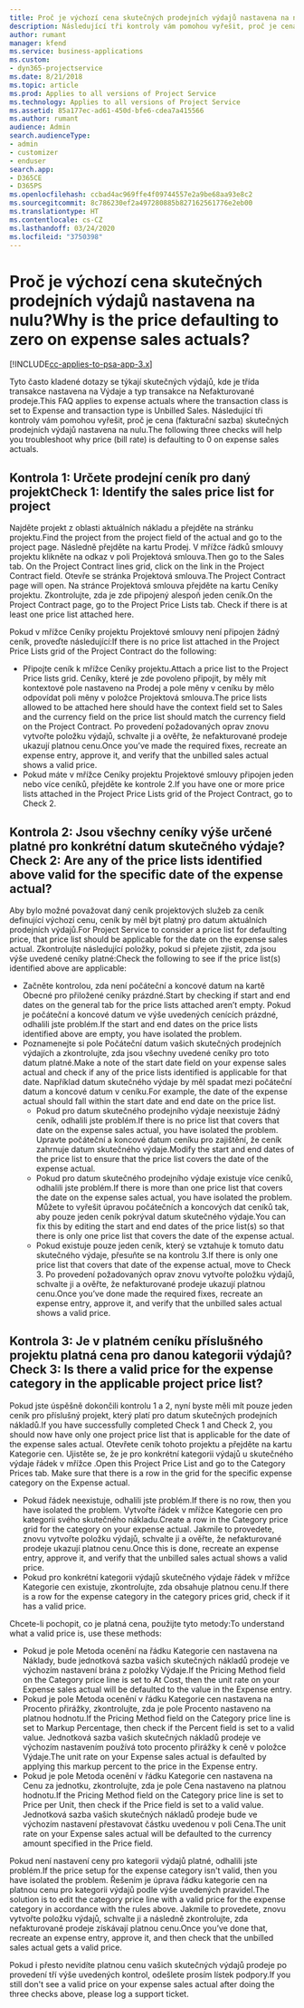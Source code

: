 ```yaml
---
title: Proč je výchozí cena skutečných prodejních výdajů nastavena na nulu?
description: Následující tři kontroly vám pomohou vyřešit, proč je cena skutečných prodejních výdajů nastavena na nulu.
author: rumant
manager: kfend
ms.service: business-applications
ms.custom:
- dyn365-projectservice
ms.date: 8/21/2018
ms.topic: article
ms.prod: Applies to all versions of Project Service
ms.technology: Applies to all versions of Project Service
ms.assetid: 85a177ec-ad61-450d-bfe6-cdea7a415566
ms.author: rumant
audience: Admin
search.audienceType:
- admin
- customizer
- enduser
search.app:
- D365CE
- D365PS
ms.openlocfilehash: ccbad4ac969ffe4f09744557e2a9be68aa93e8c2
ms.sourcegitcommit: 8c786230ef2a497280885b827162561776e2eb00
ms.translationtype: HT
ms.contentlocale: cs-CZ
ms.lasthandoff: 03/24/2020
ms.locfileid: "3750398"
---
```

# <a name="why-is-the-price-defaulting-to-zero-on-expense-sales-actuals"></a><span data-ttu-id="9e867-103">Proč je výchozí cena skutečných prodejních výdajů nastavena na nulu?</span><span class="sxs-lookup"><span data-stu-id="9e867-103">Why is the price defaulting to zero on expense sales actuals?</span></span>

[!INCLUDE[cc-applies-to-psa-app-3.x](../includes/cc-applies-to-psa-app-3x.md)]

<span data-ttu-id="9e867-104">Tyto často kladené dotazy se týkají skutečných výdajů, kde je třída transakce nastavena na Výdaje a typ transakce na Nefakturované prodeje.</span><span class="sxs-lookup"><span data-stu-id="9e867-104">This FAQ applies to expense actuals where the transaction class is set to Expense and transaction type is Unbilled Sales.</span></span> <span data-ttu-id="9e867-105">Následující tři kontroly vám pomohou vyřešit, proč je cena (fakturační sazba) skutečných prodejních výdajů nastavena na nulu.</span><span class="sxs-lookup"><span data-stu-id="9e867-105">The following three checks will help you troubleshoot why price (bill rate) is defaulting to 0 on expense sales actuals.</span></span>

## <a name="check-1-identify-the-sales-price-list-for-project"></a><span data-ttu-id="9e867-106">Kontrola 1: Určete prodejní ceník pro daný projekt</span><span class="sxs-lookup"><span data-stu-id="9e867-106">Check 1: Identify the sales price list for project</span></span>

<span data-ttu-id="9e867-107">Najděte projekt z oblasti aktuálních nákladu a přejděte na stránku projektu.</span><span class="sxs-lookup"><span data-stu-id="9e867-107">Find the project from the project field of the actual and go to the project page.</span></span> <span data-ttu-id="9e867-108">Následně přejděte na kartu Prodej. V mřížce řádků smlouvy projektu klikněte na odkaz v poli Projektová smlouva.</span><span class="sxs-lookup"><span data-stu-id="9e867-108">Then go to the Sales tab. On the Project Contract lines grid, click on the link in the Project Contract field.</span></span> <span data-ttu-id="9e867-109">Otevře se stránka Projektová smlouva.</span><span class="sxs-lookup"><span data-stu-id="9e867-109">The Project Contract page will open.</span></span> <span data-ttu-id="9e867-110">Na stránce Projektová smlouva přejděte na kartu Ceníky projektu. Zkontrolujte, zda je zde připojený alespoň jeden ceník.</span><span class="sxs-lookup"><span data-stu-id="9e867-110">On the Project Contract page, go to the Project Price Lists tab. Check if there is at least one price list attached here.</span></span>

<span data-ttu-id="9e867-111">Pokud v mřížce Ceníky projektu Projektové smlouvy není připojen žádný ceník, proveďte následující:</span><span class="sxs-lookup"><span data-stu-id="9e867-111">If there is no price list attached in the Project Price Lists grid of the Project Contract do the following:</span></span>

- <span data-ttu-id="9e867-112">Připojte ceník k mřížce Ceníky projektu.</span><span class="sxs-lookup"><span data-stu-id="9e867-112">Attach a price list to the Project Price lists grid.</span></span> <span data-ttu-id="9e867-113">Ceníky, které je zde povoleno připojit, by měly mít kontextové pole nastaveno na Prodej a pole měny v ceníku by mělo odpovídat poli měny v položce Projektová smlouva.</span><span class="sxs-lookup"><span data-stu-id="9e867-113">The price lists allowed to be attached here should have the context field set to Sales and the currency field on the price list should match the currency field on the Project Contract.</span></span> <span data-ttu-id="9e867-114">Po provedení požadovaných oprav znovu vytvořte položku výdajů, schvalte ji a ověřte, že nefakturované prodeje ukazují platnou cenu.</span><span class="sxs-lookup"><span data-stu-id="9e867-114">Once you’ve made the required fixes, recreate an expense entry, approve it, and verify that the unbilled sales actual shows a valid price.</span></span>
- <span data-ttu-id="9e867-115">Pokud máte v mřížce Ceníky projektu Projektové smlouvy připojen jeden nebo více ceníků, přejděte ke kontrole 2.</span><span class="sxs-lookup"><span data-stu-id="9e867-115">If you have one or more price lists attached in the Project Price Lists grid of the Project Contract, go to Check 2.</span></span>

## <a name="check-2-are-any-of-the-price-lists-identified-above-valid-for-the-specific-date-of-the-expense-actual"></a><span data-ttu-id="9e867-116">Kontrola 2: Jsou všechny ceníky výše určené platné pro konkrétní datum skutečného výdaje?</span><span class="sxs-lookup"><span data-stu-id="9e867-116">Check 2: Are any of the price lists identified above valid for the specific date of the expense actual?</span></span>

<span data-ttu-id="9e867-117">Aby bylo možné považovat daný ceník projektových služeb za ceník definující výchozí cenu, ceník by měl být platný pro datum aktuálních prodejních výdajů.</span><span class="sxs-lookup"><span data-stu-id="9e867-117">For Project Service to consider a price list for defaulting price, that price list should be applicable for the date on the expense sales actual.</span></span> <span data-ttu-id="9e867-118">Zkontrolujte následující položky, pokud si přejete zjistit, zda jsou výše uvedené ceníky platné:</span><span class="sxs-lookup"><span data-stu-id="9e867-118">Check the following to see if the price list(s) identified above are applicable:</span></span>

- <span data-ttu-id="9e867-119">Začněte kontrolou, zda není počáteční a koncové datum na kartě Obecné pro přiložené ceníky prázdné.</span><span class="sxs-lookup"><span data-stu-id="9e867-119">Start by checking if start and end dates on the general tab for the price lists attached aren’t empty.</span></span> <span data-ttu-id="9e867-120">Pokud je počáteční a koncové datum ve výše uvedených cenících prázdné, odhalili jste problém.</span><span class="sxs-lookup"><span data-stu-id="9e867-120">If the start and end dates on the price lists identified above are empty, you have isolated the problem.</span></span> 
- <span data-ttu-id="9e867-121">Poznamenejte si pole Počáteční datum vašich skutečných prodejních výdajích a zkontrolujte, zda jsou všechny uvedené ceníky pro toto datum platné.</span><span class="sxs-lookup"><span data-stu-id="9e867-121">Make a note of the start date field on your expense sales actual and check if any of the price lists identified is applicable for that date.</span></span> <span data-ttu-id="9e867-122">Například datum skutečného výdaje by měl spadat mezi počáteční datum a koncové datum v ceníku.</span><span class="sxs-lookup"><span data-stu-id="9e867-122">For example, the date of the expense actual should fall within the start date and end date on the price list.</span></span> 
    - <span data-ttu-id="9e867-123">Pokud pro datum skutečného prodejního výdaje neexistuje žádný ceník, odhalili jste problém.</span><span class="sxs-lookup"><span data-stu-id="9e867-123">If there is no price list that covers that date on the expense sales actual, you have isolated the problem.</span></span> <span data-ttu-id="9e867-124">Upravte počáteční a koncové datum ceníku pro zajištění, že ceník zahrnuje datum skutečného výdaje.</span><span class="sxs-lookup"><span data-stu-id="9e867-124">Modify the start and end dates of the price list to ensure that the price list covers the date of the expense actual.</span></span> 
    - <span data-ttu-id="9e867-125">Pokud pro datum skutečného prodejního výdaje existuje více ceníků, odhalili jste problém.</span><span class="sxs-lookup"><span data-stu-id="9e867-125">If there is more than one price list that covers the date on the expense sales actual, you have isolated the problem.</span></span> <span data-ttu-id="9e867-126">Můžete to vyřešit úpravou počátečních a koncových dat ceníků tak, aby pouze jeden ceník pokrýval datum skutečného výdaje.</span><span class="sxs-lookup"><span data-stu-id="9e867-126">You can fix this by editing the start and end dates of the price list(s) so that there is only one price list that covers the date of the expense actual.</span></span> 
    - <span data-ttu-id="9e867-127">Pokud existuje pouze jeden ceník, který se vztahuje k tomuto datu skutečného výdaje, přesuňte se na kontrolu 3.</span><span class="sxs-lookup"><span data-stu-id="9e867-127">If there is only one price list that covers that date of the expense actual, move to Check 3.</span></span>
<span data-ttu-id="9e867-128">Po provedení požadovaných oprav znovu vytvořte položku výdajů, schvalte ji a ověřte, že nefakturované prodeje ukazují platnou cenu.</span><span class="sxs-lookup"><span data-stu-id="9e867-128">Once you’ve done made the required fixes, recreate an expense entry, approve it, and verify that the unbilled sales actual shows a valid price.</span></span>

## <a name="check-3-is-there-a-valid-price-for-the-expense-category-in-the-applicable-project-price-list"></a><span data-ttu-id="9e867-129">Kontrola 3: Je v platném ceníku příslušného projektu platná cena pro danou kategorii výdajů?</span><span class="sxs-lookup"><span data-stu-id="9e867-129">Check 3: Is there a valid price for the expense category in the applicable project price list?</span></span> 

<span data-ttu-id="9e867-130">Pokud jste úspěšně dokončili kontrolu 1 a 2, nyní byste měli mít pouze jeden ceník pro příslušný projekt, který platí pro datum skutečných prodejních nákladů.</span><span class="sxs-lookup"><span data-stu-id="9e867-130">If you have successfully completed Check 1 and Check 2, you should now have only one project price list that is applicable for the date of the expense sales actual.</span></span> <span data-ttu-id="9e867-131">Otevřete ceník tohoto projektu a přejděte na kartu Kategorie cen. Ujistěte se, že je pro konkrétní kategorii výdajů u skutečného výdaje řádek v mřížce .</span><span class="sxs-lookup"><span data-stu-id="9e867-131">Open this Project Price List and go to the Category Prices tab. Make sure that there is a row in the grid for the specific expense category on the Expense actual.</span></span>
 
- <span data-ttu-id="9e867-132">Pokud řádek neexistuje, odhalili jste problém.</span><span class="sxs-lookup"><span data-stu-id="9e867-132">If there is no row, then you have isolated the problem.</span></span> <span data-ttu-id="9e867-133">Vytvořte řádek v mřížce Kategorie cen pro kategorii svého skutečného nákladu.</span><span class="sxs-lookup"><span data-stu-id="9e867-133">Create a row in the Category price grid for the category on your expense actual.</span></span> <span data-ttu-id="9e867-134">Jakmile to provedete, znovu vytvořte položku výdajů, schvalte ji a ověřte, že nefakturované prodeje ukazují platnou cenu.</span><span class="sxs-lookup"><span data-stu-id="9e867-134">Once this is done, recreate an expense entry, approve it, and verify that the unbilled sales actual shows a valid price.</span></span> 
- <span data-ttu-id="9e867-135">Pokud pro konkrétní kategorii výdajů skutečného výdaje řádek v mřížce Kategorie cen existuje, zkontrolujte, zda obsahuje platnou cenu.</span><span class="sxs-lookup"><span data-stu-id="9e867-135">If there is a row for the expense category in the category prices grid, check if it has a valid price.</span></span>

<span data-ttu-id="9e867-136">Chcete-li pochopit, co je platná cena, použijte tyto metody:</span><span class="sxs-lookup"><span data-stu-id="9e867-136">To understand what a valid price is, use these methods:</span></span>

- <span data-ttu-id="9e867-137">Pokud je pole Metoda ocenění na řádku Kategorie cen nastavena na Náklady, bude jednotková sazba vašich skutečných nákladů prodeje ve výchozím nastavení brána z položky Výdaje.</span><span class="sxs-lookup"><span data-stu-id="9e867-137">If the Pricing Method field on the Category price line is set to At Cost, then the unit rate on your Expense sales actual will be defaulted to the value in the Expense entry.</span></span>
- <span data-ttu-id="9e867-138">Pokud je pole Metoda ocenění v řádku Kategorie cen nastavena na Procento přirážky, zkontrolujte, zda je pole Procento nastaveno na platnou hodnotu.</span><span class="sxs-lookup"><span data-stu-id="9e867-138">If the Pricing Method field on the Category price line is set to Markup Percentage, then check if the Percent field is set to a valid value.</span></span> <span data-ttu-id="9e867-139">Jednotková sazba vašich skutečných nákladů prodeje ve výchozím nastavením používá toto procento přirážky k ceně v položce Výdaje.</span><span class="sxs-lookup"><span data-stu-id="9e867-139">The unit rate on your Expense sales actual is defaulted by applying this markup percent to the price in the Expense entry.</span></span>
- <span data-ttu-id="9e867-140">Pokud je pole Metoda ocenění v řádku Kategorie cen nastavena na Cenu za jednotku, zkontrolujte, zda je pole Cena nastaveno na platnou hodnotu.</span><span class="sxs-lookup"><span data-stu-id="9e867-140">If the Pricing Method field on the Category price line is set to Price per Unit, then check if the Price field is set to a valid value.</span></span> <span data-ttu-id="9e867-141">Jednotková sazba vašich skutečných nákladů prodeje bude ve výchozím nastavení přestavovat částku uvedenou v poli Cena.</span><span class="sxs-lookup"><span data-stu-id="9e867-141">The unit rate on your Expense sales actual will be defaulted to the currency amount specified in the Price field.</span></span>

<span data-ttu-id="9e867-142">Pokud není nastavení ceny pro kategorii výdajů platné, odhalili jste problém.</span><span class="sxs-lookup"><span data-stu-id="9e867-142">If the price setup for the expense category isn't valid, then you have isolated the problem.</span></span> <span data-ttu-id="9e867-143">Řešením je úprava řádku kategorie cen na platnou cenu pro kategorii výdajů podle výše uvedených pravidel.</span><span class="sxs-lookup"><span data-stu-id="9e867-143">The solution is to edit the category price line with a valid price for the expense category in accordance with the rules above.</span></span> <span data-ttu-id="9e867-144">Jakmile to provedete, znovu vytvořte položku výdajů, schvalte ji a následně zkontrolujte, zda nefakturované prodeje získávají platnou cenu.</span><span class="sxs-lookup"><span data-stu-id="9e867-144">Once you’ve done that, recreate an expense entry, approve it, and then check that the unbilled sales actual gets a valid price.</span></span>

<span data-ttu-id="9e867-145">Pokud i přesto nevidíte platnou cenu vašich skutečných výdajů prodeje po provedení tří výše uvedených kontrol, odešlete prosím lístek podpory.</span><span class="sxs-lookup"><span data-stu-id="9e867-145">If you still don't see a valid price on your expense sales actual after doing the three checks above, please log a support ticket.</span></span>


